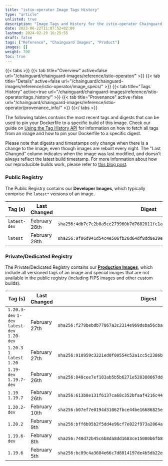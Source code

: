 ```yaml
---
title: "istio-operator Image Tags History"
type: "article"
unlisted: true
description: "Image Tags and History for the istio-operator Chainguard Image"
date: 2023-06-22T11:07:52+02:00
lastmod: 2024-02-29 16:25:55
draft: false
tags: ["Reference", "Chainguard Images", "Product"]
images: []
weight: 700
toc: true
---
```


{{< tabs >}}
{{< tab title="Overview" active=false url="/chainguard/chainguard-images/reference/istio-operator/" >}}
{{< tab title="Details" active=false url="/chainguard/chainguard-images/reference/istio-operator/image_specs/" >}}
{{< tab title="Tags History" active=true url="/chainguard/chainguard-images/reference/istio-operator/tags_history/" >}}
{{< tab title="Provenance" active=false url="/chainguard/chainguard-images/reference/istio-operator/provenance_info/" >}}
{{</ tabs >}}

The following tables contains the most recent tags and digests that can be used to pin your Dockerfile to a specific build of this image. Check our guide on [Using the Tag History API](/chainguard/chainguard-images/using-the-tag-history-api/) for information on how to fetch all tags from an image and how to pin your Dockerfile to a specific digest.

Please note that digests and timestamps only change when there is a change to the image, even though images are rebuilt every night. The "Last Changed" column indicates when the image was last modified, and doesn't always reflect the latest build timestamp. For more information about how our reproducible builds work, please refer to [this blog post](https://www.chainguard.dev/unchained/reproducing-chainguards-reproducible-image-builds).

### Public Registry
The Public Registry contains our **Developer Images**, which typically comprise the `latest*` versions of an image.

| Tag (s)       | Last Changed  | Digest                                                                    |
|---------------|---------------|---------------------------------------------------------------------------|
|  `latest-dev` | February 28th | `sha256:4db7c7c2b8a5ce279960b7d7682011fc1a816a73d30fe4fd24c58184a31052b1` |
|  `latest`     | February 28th | `sha256:9f06d941d54c4e506fb26d64df8dd8e39e4d3e9eb179d03e70790b94aa4f6401` |


### Private/Dedicated Registry
The Private/Dedicated Registry contains our **[Production Images](https://www.chainguard.dev/chainguard-images)**, which include all versioned tags of an image and special images that are not available in the public registry (including FIPS images and other custom builds).

| Tag (s)                                       | Last Changed  | Digest                                                                    |
|-----------------------------------------------|---------------|---------------------------------------------------------------------------|
|  `1.20.3-dev` `1-dev` `latest-dev` `1.20-dev` | February 27th | `sha256:f279bebdb77867a3c2314e969deba56cba3077ae8fc1f8306e0279319d321b84` |
|  `1.20.3` `1` `latest` `1.20`                 | February 27th | `sha256:910959c3221ed0f00554c52a1cc5c2386b24a854cf2d9e76288f6b27723edb68` |
|  `1.19-dev` `1.19.7-dev`                      | February 26th | `sha256:848cee7ef183ab5b5b6271e520388667ddec694a476fdd4e8acafaaf77874252` |
|  `1.19` `1.19.7`                              | February 26th | `sha256:613b8e131f6137ca68c352bfaaf4216c44084608238d988965b92c65d6014d69` |
|  `1.20.2-dev`                                 | February 10th | `sha256:b07ef7e0194d31062fbce44be16686825e6b98cb097ea0546c72d509935bc164` |
|  `1.20.2`                                     | February 9th  | `sha256:bff6b95b2f5dd4e96cf7e022f973a2064a80867547317a400a7b329965c4cfeb` |
|  `1.19.6-dev`                                 | February 8th  | `sha256:740d72b45c6b8da8dd1683ce15080b6fb820b094f6fcaae38485a39d44390243` |
|  `1.19.6`                                     | February 5th  | `sha256:bc89c4a3604e66c7d8014197de4b5db22e628d8c486d5285622e4f6c5a642d65` |

